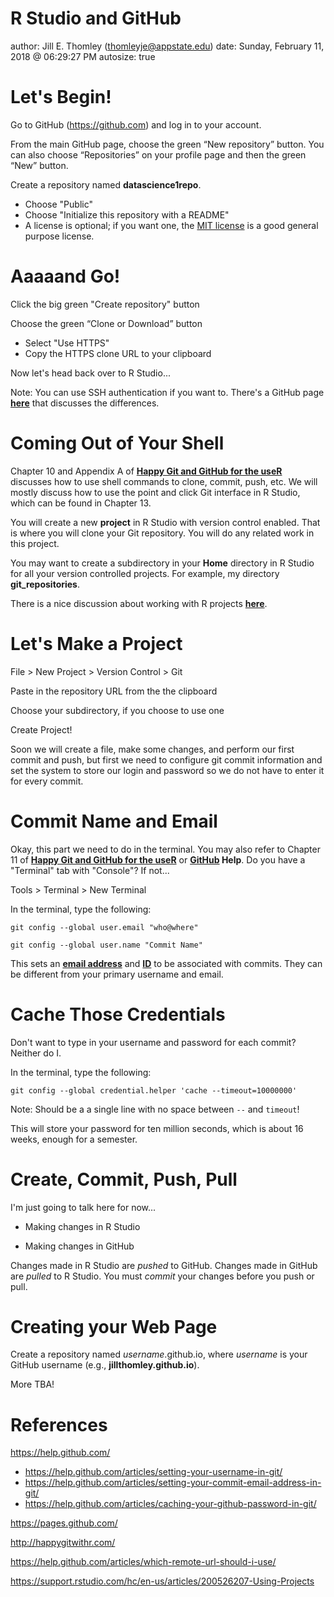 R Studio and GitHub
========================================================
author: Jill E. Thomley (thomleyje@appstate.edu)
date: Sunday, February 11, 2018 @ 06:29:27 PM
autosize: true



Let's Begin!
========================================================

Go to GitHub (https://github.com) and log in to your account.

From the main GitHub page, choose the green “New repository” button. You can also choose “Repositories” on your profile page and then the green “New” button.

Create a repository named **datascience1repo**. 

* Choose "Public"
* Choose "Initialize this repository with a README"
* A license is optional; if you want one, the [MIT license](https://opensource.org/licenses/MIT) is a good general purpose license.



Aaaaand Go!
========================================================

Click the big green "Create repository" button

Choose the green “Clone or Download” button
* Select "Use HTTPS"
* Copy the HTTPS clone URL to your clipboard 

Now let's head back over to R Studio...

Note: You can use SSH authentication if you want to. There's a GitHub page **[here](https://help.github.com/articles/which-remote-url-should-i-use/)** that discusses the differences.



Coming Out of Your Shell
========================================================

Chapter 10 and Appendix A of **[Happy Git and GitHub for the useR](http://happygitwithr.com/)** discusses how to use shell commands to clone, commit, push, etc. We will mostly discuss how to use the point and click Git interface in R Studio, which can be found in Chapter 13.

You will create a new **project** in R Studio with version control enabled. That is where you will clone your Git repository. You will do any related work in this project. 

You may want to create a subdirectory in your **Home** directory in R Studio for all your version controlled projects. For example, my directory **git_repositories**.

There is a nice discussion about working with R projects **[here](https://support.rstudio.com/hc/en-us/articles/200526207-Using-Projects)**.



Let's Make a Project
========================================================

File > New Project > Version Control > Git

Paste in the repository URL from the the clipboard

Choose your subdirectory, if you choose to use one

Create Project!

Soon we will create a file, make some changes, and perform our first commit and push, but first we need to configure git commit information and set the system to store our login and password so we do not have to enter it for every commit.



Commit Name and Email
========================================================

Okay, this part we need to do in the terminal. You may also refer to Chapter 11 of **[Happy Git and GitHub for the useR](http://happygitwithr.com/)** or **[GitHub](https://help.github.com/) Help**. Do you have a "Terminal" tab with "Console"? If not... 

Tools > Terminal > New Terminal

In the terminal, type the following:

`git config --global user.email "who@where"`

`git config --global user.name "Commit Name"`

This sets an **[email address](https://help.github.com/articles/setting-your-commit-email-address-in-git/)** and **[ID](https://help.github.com/articles/setting-your-username-in-git/)** to be associated with commits. They can be different from your primary username and email.



Cache Those Credentials
========================================================

Don't want to type in your username and password for each commit? Neither do I.

In the terminal, type the following:

`git config --global credential.helper 'cache --timeout=10000000'`

Note: Should be a a single line with no space between `--` and `timeout`! 

This will store your password for ten million seconds, which is about 16 weeks, enough for a semester.






Create, Commit, Push, Pull
========================================================

I'm just going to talk here for now...

* Making changes in R Studio

* Making changes in GitHub

Changes made in R Studio are *pushed* to GitHub. Changes made in GitHub are *pulled* to R Studio. You must *commit* your changes before you push or pull.



Creating your Web Page
========================================================

Create a repository named *username*.github.io, where *username* is your GitHub username (e.g., **jillthomley.github.io**).

More TBA!



References
========================================================

https://help.github.com/

* https://help.github.com/articles/setting-your-username-in-git/
* https://help.github.com/articles/setting-your-commit-email-address-in-git/
* https://help.github.com/articles/caching-your-github-password-in-git/

https://pages.github.com/

http://happygitwithr.com/

https://help.github.com/articles/which-remote-url-should-i-use/



https://support.rstudio.com/hc/en-us/articles/200526207-Using-Projects

